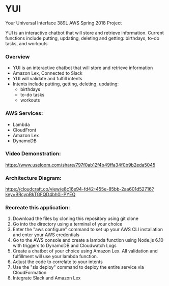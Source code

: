 # YUI
Your Universal Interface
389L AWS Spring 2018 Project

YUI is an interactive chatbot that will store and retrieve information. Current functions include putting, updating, deleting and getting: birthdays, to-do tasks, and workouts

<!-- @import "[TOC]" {cmd="toc" depthFrom=1 depthTo=3 orderedList=false} -->

### Overview
* YUI is an interactive chatbot that will store and retrieve information
* Amazon Lex, Connected to Slack
* YUI will validate and fulfill intents
* Intents include putting, getting, deleting, updating:
  * birthdays
  * to-do tasks
  * workouts
  
<!-- /code_chunk_output -->
### AWS Services:
* Lambda
* CloudFront
* Amazon Lex
* DynamoDB

### Video Demonstration:
https://www.useloom.com/share/797f0ab12f4b49ffa34f0b9b2eda5045 

### Architecture Diagram:
https://cloudcraft.co/view/e8c16e94-fd42-455e-85bb-2aa601d52716?key=BRcypBkTGFQD4bh0i-PYEQ

### Recreate this application:
1. Download the files by cloning this repository using git clone
2. Go into the directory using a terminal of your choice
3. Enter the "aws configure" command to set up your AWS CLI installation and enter your AWS credentials
4. Go to the AWS console and create a lambda function using Node.js 6.10 with triggers to DynamoDB and Cloudwatch Logs
5. Create a chatbot of your choice using Amazon Lex. All validation and fulfillment will use your lambda function.
6. Adjust the code to correlate to your intents
7. Use the "sls deploy" command to deploy the entire service via CloudFormation
8. Integrate Slack and Amazon Lex
